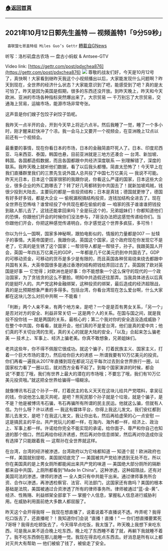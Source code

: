 ###  [:house:返回首頁](https://github.com/ourhimalayas/txt)
---


## 2021年10月12日郭先生盖特 — 视频盖特1「9分59秒」
` 喜联盟七哥盖特组 Miles Guo’s Gettr` [轉載自GNews](https://gnews.org/zh-hans/1590723/)

听写：洛杉矶盘古农场 — 盘古小蚂蚁 & Antsee-GTV

Video link: [https://gettr.com/post/pdxchea876](https://gettr.com/post/pdxchea876)
![](https://assets.gnews.org/wp-content/uploads/2021/10/B4DE9746-7361-4B5E-BB1F-204EF7668FB1.png)
尊敬的战友们好，今天是10月12号了，真快啊！大家看到继昨天我这个小视频播出以后，大家能发现什么问题啊？昨天到现在，全世界的经济什么状态？大家能意识到了吧，能感受到了吧？真的是太可怕了。昨天是因为美国是假期，很多的东西还没开放。到昨天晚上，昨天和今天欧洲、亚洲的市场各种指标突然爆出来了。大宗贸易 — 千万别忘了大宗贸易，交通海上贸易，运输市场，能源市场非常夸张。

这声音是你们嫂子包饺子剁饺子馅呢。

我昨天一点半开的会，开到今天早上将近六点半。然后我睡了一觉，睡了一个多小时，刚才醒来赶快冲了个凉。我一会马上又要开一个视频会，在亚洲晚上12点以前还有一个视频会。

最重要的事情，现在你看日本的市场，日本的金融简直吓死人了。日本、印度尼西亚、马来西亚、泰国，韩国也悬，目前亚洲就是三地方还凑合 — 台湾、新加坡、韩国。各国都造假数据，而且各国都跟中共经济深度联系 — 别理解错了，深度的联系。我昨天晚上就听他们数据，看了以后我头都懵。简直太恐怖了！今天早上在我们直播群里我们的三票先生说外国人总共投了中国七万亿美元 — 我说不可能。昨天光日本，日本这个国家很邪的我跟你说，你看这么严谨的国家，日本这些大企业，很多企业的外汇跑哪去了？转了好几弯都转到中共国去了！就新加坡鸡贼，钱很少投到大陆去，主要玩的都是一些投资结构；日本是真钱；德国就更惨了，德国有好多好多钱，都是大企业 — 偷税漏税搞结构投资，连钱加结构全进去了。现在全世界在恐怖啥？谁曾经投了中共现在都在偷偷的查 — 咱家的孩子谁谁谁把钱投到敌人那儿去了，这钱还能拿回来吗？全是玩这个的，兄弟姐妹们！你都知道他们的恐惧，你跟他们开会的时候你们没法参与，7哥没办法把这感觉传递给你们。当你跟他们开会，你把这种感觉传递明白，你才感觉这个世界多疯狂，多可怜！

你以为什么一国啊，国家多神秘啊，跟拍电影似的，情报的力量都是007 — 扯犊子的事情。大英帝国更烂，我跟你说。英国这个国家，这个政府现在你发现它不是老了，它真的是生锈了这个国家；一帮领导人都是一帮犊子，孙子。我跟英国人开会，英国一年四五万亿美元的GDP，一年都是几千亿美元扔到中共国去了。GDP的可移动资金，可移动的货币是多少是有限的，而且英国各种贸易绕来绕去都跟中共国有关系，大英帝国很多是通过香港的结构把钱给弄回过去了。英国脱了欧对英国是好事 — 它觉得；对欧洲也是好事：你不能想象一个这么保守的现代的一个政治国家，为了贪钱贪的这么不要脸。明知中共造假还往那弄。当我具体进去以后真的是挺吓人的。共产党这种金融绑架，这种投资的绑架，最后造成的经济超限战，真的是比预期想象严重的多得多。包括台湾，你看台湾现在怎么爱台啊，什么大家都在这块儿怎么对抗中共啊 — 不能看！

「判断」两个人亲不亲，有两个地方亲，是吧？一个是是否有男女关系，「另一个」是否对对方的安全、利益非常关切 — 这是两个人的关系。在国与国之间，就是我投不投你钱 — 就是两国的关系，最核心的；第二个我对你的安全造没造成威胁？在整个中共国，你看看，就是开会，他们真的不是爱台湾，他们是真的爱中共；他们真的不关切台湾的生死，真的关心的就是大陆的安全，「以及」合起来怎么骗老美 — 技术上、军事上、经济上骗老美。你真不敢想象，兄弟姐妹们。

老共这些年，你不得不佩服它很成功。就这个骗子，打着民族主义、国家主义，打着一个巨大市场的潜力，然后给你巨大的诱惑 — 所谓我要有10万亿美元的投资。你们再看一遍我从2017年直播到现在都说习近平每次过去到全世界旅行一圈，以国家权力看了一圈以后，就对西方全看不起了。到每个国家演讲的时候，都会说“不要忘了哦，我们有世界上最大的潜在的市场哦；不要忘了哦，我们有10万亿美元投资哦。”就这把全世界给骗得一塌糊涂。

就像博讯韦石这个孙子一样，打着民主的名义天天在这块儿给共产党喂料，拿吴征的钱，你说他怎么能灭共呢，是吧？熊宪民那个孙子就是个垃圾，就是个骗子，是不是？他是被博讯韦石骗，韦石再骗所有所谓的民主民运。他就这么骗，但就有人信。为什么呀？许以诱惑 — 我这有媒体平台，你得上我这儿发文。我们安红都到那儿去发文，是吧？在我这儿发文，我让你出名，然后再给虚荣的心一点安慰 — 这是搞民主的平台。共产党玩儿的都一样，在海内、海外都一样，经济上、政治上、军事上都一样。许诺给你完全不能实现的承诺，给你面子、尊严和你自己也知道的那个借口，然后再给你经济诱惑，然后再对你信息绑架，然后再对你造成你没有选择了只能跟着我 — 这帮孙在全世界就这样。

在台湾，台湾的经济被渗透，台湾政府以为它啥都知道 — 知道个屁！欧洲政府也一样，美国就别提啦，美国就彻底完了 — 美国被共产党给渗透到无处不在。所以你在美国真的是上男女厕所都能闻出来共产党的味道 — 美国绝大部分厕所的隔断都来自中共国，上厕所都看到“Made In China”。这种渗透，这种超限战，还有对美国司法的渗透，律师的渗透 — 全人类只有中共能干出来。通过律师事务所合资、合作以渗透，再渗透检察官、法官、司法部门，这国家还有救吗？美国的根本基础是法院，美国被通过合资渗透了所有的律师事务所。律师被通过“蓝-金-黄”、经济、性贿赂、利益绑架全部拿下 — 掌握个人信息，掌握私人信息进行威胁利用。在威胁利用面前绝大多数人都屈服了。

昨天这个会开得我呀 — 我现在想直播了，说着说着不直播说不透。咋弄呢？我得吃口饭去了，还直播呢？！我知道你们会说 “直播！直播！” — 你们想直播要累死7哥呀？我得去吃顿饭去了，今天得早点吃饭，我太饿了。昨天晚上我想下来吃东西，可是我从来不适合晚上吃东西，晚上吃了东西睡不着了就，再躺下我就睡不着了。我不吃东西倒在那儿能睡一觉。我现在得去吃点东西去。好消息是所有以上都对灭共大有帮助 — 他们被偷了钱了，被偷走了安全。
